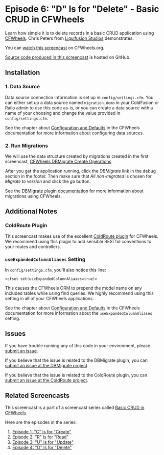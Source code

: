 # Episode 6: "D" Is for "Delete" - Basic CRUD in CFWheels

Learn how simple it is to delete records in a basic CRUD application using [CFWheels][1]. Chris
Peters from [Liquifusion Studios][2] demonstrates.

You can [watch this screencast][3] on CFWheels.org.

[Source code produced in this screencast][4] is hosted on GitHub.

## Installation

### 1. Data Source

Data source connection information is set up in `config/settings.cfm`. You can either set up a
data source named `migration_demo` in your ColdFusion or Railo admin to use this code as-is, or you
can create a data source with a name of your choosing and change the value provided in
`config/settings.cfm`.

See the chapter about [Configuration and Defaults][5] in the CFWheels documentation for more
information about configuring data sources.

### 2. Run Migrations

We will use the data structure created by migrations created in the first screencast,
[CFWheels DBMigrate Create Operations][6].

After you get the application running, click the *DBMigrate* link in the debug section in the
footer. Then make sure that _All non-migrated_ is chosen for *Migrate to version* and click the
*go* button.

See the [DBMigrate plugin documentation][7] for more information about migrations using CFWheels.

## Additional Notes

### ColdRoute Plugin

This screencast makes use of the excellent [ColdRoute plugin][8] for CFWheels. We recommend using
this plugin to add sensible RESTful conventions to your routes and controllers.

### `useExpandedColumnAliases` Setting

In `config/settings.cfm`, you'll also notice this line:

    <cfset set(useExpandedColumnAliases=true)>

This causes the CFWheels ORM to prepend the model name on any included tables while using find
queries. We highly recommend using this setting in all of your CFWheels applications.

See the chapter about [Configuration and Defaults][5] in the CFWheels documentation for more
information about the `useExpandedColumnAliases` setting.

## Issues

If you have trouble running any of this code in your environment, please [submit an issue][9].

If you believe that the issue is related to the DBMigrate plugin, you can
[submit an issue at the DBMigrate project][10].

If you believe that the issue is related to the ColdRoute plugin, you can
[submit an issue at the ColdRoute project][11].

## Related Screencasts

This screencast is a part of a screencast series called [Basic CRUD in CFWheels][12].

Here are the episodes in the series:

  1. [Episode 1: "C" Is for "Create"][12]
  2. [Episode 2: "R" Is for "Read"][13]
  3. [Episode 3: "U" Is for "Update"][14]
  4. [Episode 4: "D" Is for "Delete"][3]

[1]: http://cfwheels.org/
[2]: http://liquifusion.com/
[3]: http://cfwheels.org/screencasts/view/23
[4]: https://github.com/liquifusion/liquifusion-cfwheels-screencasts/tree/master/006
[5]: http://cfwheels.org/docs/chapter/configuration-and-defaults
[6]: http://cfwheels.org/screencasts/view/17
[7]: https://github.com/talltroym/cfwheels-dbmigrate-plugin/wiki
[8]: http://cfwheels.org/plugins/listing/67
[9]: https://github.com/liquifusion/liquifusion-cfwheels-screencasts/issues
[10]: https://github.com/talltroym/cfwheels-dbmigrate-plugin/issues
[11]: https://github.com/dhumphreys/cfwheels-coldroute/issues
[12]: http://cfwheels.org/screencasts/view/20
[13]: http://cfwheels.org/screencasts/view/21
[14]: http://cfwheels.org/screencasts/view/22